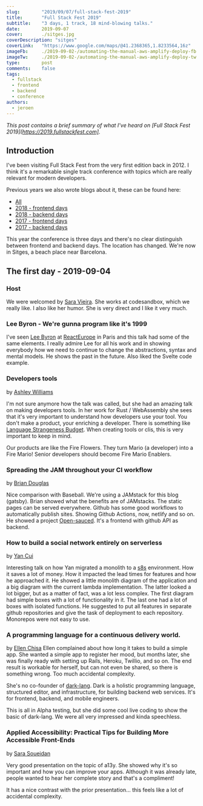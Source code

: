 ```yaml
---
slug:        "2019/09/07/full-stack-fest-2019"
title:       "Full Stack Fest 2019"
subtitle:    "3 days, 1 track, 18 mind-blowing talks."
date:        2019-09-07
cover:       ./sitges.jpg
coverDescription: "sitges"
coverLink:   "https://www.google.com/maps/@41.2368365,1.8233564,16z"
imageFb:     ./2019-09-02-/automating-the-manual-aws-amplify-deploy-fb.png
imageTw:     ./2019-09-02-/automating-the-manual-aws-amplify-deploy-tw.png
type:        post
comments:    false
tags: 
  - fullstack 
  - frontend 
  - backend 
  - conference 
authors:
  - jeroen
---
```


*This post contains a brief summary of what I've heard on [Full Stack Fest 2019](https://2019.fullstackfest.com].*

## Introduction

I've been visiting Full Stack Fest from the very first edition back in 2012. I think it's a remarkable single track conference with topics which are really relevant for modern developers.

Previous years we also wrote blogs about it, these can be found here:
- [All](https://040code.github.io/tags/fullstack)
- [2018 - frontend days](https://040code.github.io/2018/09/18/full-stack-fest-2018-frontend)
- [2018 - backend days](https://040code.github.io/2018/09/05/full-stack-fest-2018)
- [2017 - frontend days](https://040code.github.io/2017/09/08/full-stack-fest-2017-frontend)
- [2017 - backend days](https://040code.github.io/2017/09/05/full-stack-fest-2017)

This year the conference is three days and there's no clear distinguish between frontend and backend days.
The location has changed. We're now in Sitges, a beach place near Barcelona.

## The first day - 2019-09-04

### Host

We were welcomed by [Sara Vieira](https://2019.fullstackfest.com/speakers/sara-vieira). She works at codesandbox, which we really like. I also like her humor. She is very direct and I like it very much.

### Lee Byron - We're gunna program like it's 1999

I've seen [Lee Byron](https://2019.fullstackfest.com/speakers/lee-byron) at [ReactEurope](https://www.react-europe.org) in Paris and this talk had some of the same elements. I really admire Lee for all his work and in showing everybody how we need to continue to change the abstractions, syntax and mental models. He shows the past in the future. Also liked the Svelte code example.

### Developers tools
by [Ashley Williams](https://2019.fullstackfest.com/speakers/ashley-williams)

I'm not sure anymore how the talk was called, but she had an amazing talk on making developers tools.
In her work for Rust / WebAssembly she sees that it's very important to understand how developers use your tool. You don't make a product, your enriching a developer.
There is something like [Language Strangeness Budget](https://words.steveklabnik.com/the-language-strangeness-budget). When creating tools or clis, this is very important to keep in mind.

Our products are like the Fire Flowers. They turn Mario (a developer) into a Fire Mario! Senior developers should become Fire Mario Enablers.

### Spreading the JAM throughout your CI workflow
by [Brian Douglas](https://2019.fullstackfest.com/speakers/brian-douglas)

Nice comparison with Baseball. We're using a JAMstack for this blog (gatsby). Brian showed what the benefits are of JAMstacks. The static pages can be served everywhere. Github has some good workflows to automatically publish sites.
Showing Github Actions, now, netlify and so on.
He showed a project [Open-sauced](https://github.com/bdougie/open-sauced). It's a frontend with github API as backend.

### How to build a social network entirely on serverless
by [Yan Cui](https://2019.fullstackfest.com/speakers/yan-cui)

Interesting talk on how Yan migrated a monolith to a [s8s](https://aws.amazon.com/serverless/) environment. How it saves a lot of money. How it impacted the lead times for features and how he approached it. He showed a little monolith diagram of the application and a big diagram with the current lambda implementation. The latter looked a lot bigger, but as a matter of fact, was a lot less complex. The first diagram had simple boxes with a lot of functionality in it. The last one had a lot of boxes with isolated functions.
He suggested to put all features in separate github repositories and give the task of deployment to each repository. Monorepos were not easy to use.

### A programming language for a continuous delivery world.
by [Ellen Chisa](https://2019.fullstackfest.com/speakers/ellen-chisa)
Ellen complained about how long it takes to build a simple app. She wanted a simple app to register her mood, but months later, she was finally ready with setting up Rails, Heroku, Twillio, and so on. The end result is workable for herself, but can not even be shared, so there is something wrong. Too much accidental complexity.

She's no co-founder of [dark-lang](https://darklang.com/). Dark is a holistic programming language, structured editor, and infrastructure, for building backend web services. It's for frontend, backend, and mobile engineers.

This is all in Alpha testing, but she did some cool live coding to show the basic of dark-lang. We were all very impressed and kinda speechless.

### Applied Accessibility: Practical Tips for Building More Accessible Front-Ends
by [Sara Soueidan](https://2019.fullstackfest.com/speakers/sara-soueidan)

Very good presentation on the topic of a13y. She showed why it's so important and how you can improve your apps.
Although it was already late, people wanted to hear her complete story and that's a compliment!

It has a nice contrast with the prior presentation... this feels like a lot of accidental complexity.







